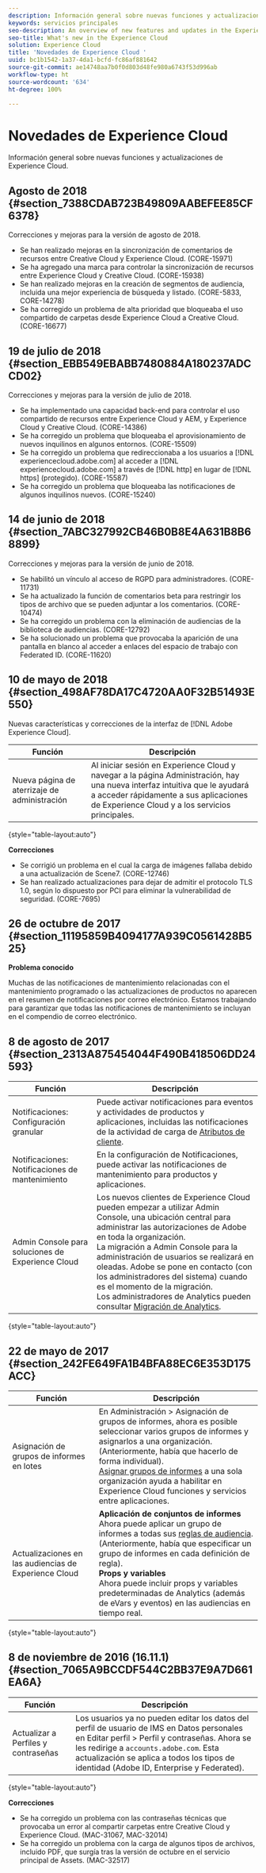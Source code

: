 ```yaml
---
description: Información general sobre nuevas funciones y actualizaciones de Experience Cloud.
keywords: servicios principales
seo-description: An overview of new features and updates in the Experience Cloud.
seo-title: What's new in the Experience Cloud
solution: Experience Cloud
title: 'Novedades de Experience Cloud '
uuid: bc1b1542-1a37-4da1-bcfd-fc86af881642
source-git-commit: ae14748aa7b0f0d803d48fe980a6743f53d996ab
workflow-type: ht
source-wordcount: '634'
ht-degree: 100%

---
```



# Novedades de Experience Cloud

Información general sobre nuevas funciones y actualizaciones de Experience Cloud.

## Agosto de 2018 {#section_7388CDAB723B49809AABEFEE85CF6378}

Correcciones y mejoras para la versión de agosto de 2018.

* Se han realizado mejoras en la sincronización de comentarios de recursos entre Creative Cloud y Experience Cloud. (CORE-15971)
* Se ha agregado una marca para controlar la sincronización de recursos entre Experience Cloud y Creative Cloud. (CORE-15938)
* Se han realizado mejoras en la creación de segmentos de audiencia, incluida una mejor experiencia de búsqueda y listado. (CORE-5833, CORE-14278)
* Se ha corregido un problema de alta prioridad que bloqueaba el uso compartido de carpetas desde Experience Cloud a Creative Cloud. (CORE-16677)

## 19 de julio de 2018 {#section_EBB549EBABB7480884A180237ADCCD02}

Correcciones y mejoras para la versión de julio de 2018.

* Se ha implementado una capacidad back-end para controlar el uso compartido de recursos entre Experience Cloud y AEM, y Experience Cloud y Creative Cloud. (CORE-14386)
* Se ha corregido un problema que bloqueaba el aprovisionamiento de nuevos inquilinos en algunos entornos. (CORE-15509)
* Se ha corregido un problema que redireccionaba a los usuarios a [!DNL experiencecloud.adobe.com] al acceder a [!DNL experiencecloud.adobe.com] a través de [!DNL http] en lugar de [!DNL https] (protegido). (CORE-15587)
* Se ha corregido un problema que bloqueaba las notificaciones de algunos inquilinos nuevos. (CORE-15240)

## 14 de junio de 2018 {#section_7ABC327992CB46B0B8E4A631B8B68899}

Correcciones y mejoras para la versión de junio de 2018.

* Se habilitó un vínculo al acceso de RGPD para administradores. (CORE-11731)
* Se ha actualizado la función de comentarios beta para restringir los tipos de archivo que se pueden adjuntar a los comentarios. (CORE-10474)
* Se ha corregido un problema con la eliminación de audiencias de la biblioteca de audiencias. (CORE-12792)
* Se ha solucionado un problema que provocaba la aparición de una pantalla en blanco al acceder a enlaces del espacio de trabajo con Federated ID. (CORE-11620)

## 10 de mayo de 2018 {#section_498AF78DA17C4720AA0F32B51493E550}

Nuevas características y correcciones de la interfaz de [!DNL Adobe Experience Cloud].

| Función | Descripción |
|--- |--- |
| Nueva página de aterrizaje de administración | Al iniciar sesión en Experience Cloud y navegar a la página Administración, hay una nueva interfaz intuitiva que le ayudará a acceder rápidamente a sus aplicaciones de Experience Cloud y a los servicios principales. |

{style=&quot;table-layout:auto&quot;}

**Correcciones**

* Se corrigió un problema en el cual la carga de imágenes fallaba debido a una actualización de Scene7. (CORE-12746)
* Se han realizado actualizaciones para dejar de admitir el protocolo TLS 1.0, según lo dispuesto por PCI para eliminar la vulnerabilidad de seguridad. (CORE-7695)

## 26 de octubre de 2017 {#section_11195859B4094177A939C0561428B525}

**Problema conocido**

Muchas de las notificaciones de mantenimiento relacionadas con el mantenimiento programado o las actualizaciones de productos no aparecen en el resumen de notificaciones por correo electrónico. Estamos trabajando para garantizar que todas las notificaciones de mantenimiento se incluyan en el compendio de correo electrónico.

## 8 de agosto de 2017 {#section_2313A875454044F490B418506DD24593}

| Función | Descripción |
|--- |--- |
| Notificaciones: Configuración granular | Puede activar notificaciones para eventos y actividades de productos y aplicaciones, incluidas las notificaciones de la actividad de carga de [Atributos de cliente](attributes.md). |
| Notificaciones: Notificaciones de mantenimiento | En la configuración de Notificaciones, puede activar las notificaciones de mantenimiento para productos y aplicaciones. |
| Admin Console para soluciones de Experience Cloud | Los nuevos clientes de Experience Cloud pueden empezar a utilizar Admin Console, una ubicación central para administrar las autorizaciones de Adobe en toda la organización.<br>La migración a Admin Console para la administración de usuarios se realizará en oleadas. Adobe se pone en contacto (con los administradores del sistema) cuando es el momento de la migración.<br>Los administradores de Analytics pueden consultar [Migración de Analytics](https://experienceleague.adobe.com/docs/analytics/admin/user-product-management/user-management/migrate-users/c-migration-tool.html?lang=es). |

{style=&quot;table-layout:auto&quot;}

## 22 de mayo de 2017 {#section_242FE649FA1B4BFA88EC6E353D175ACC}

| Función | Descripción |
|--- |--- |
| Asignación de grupos de informes en lotes | En Administración > Asignación de grupos de informes, ahora es posible seleccionar varios grupos de informes y asignarlos a una organización. (Anteriormente, había que hacerlo de forma individual).  <br>[Asignar grupos de informes](core-services.md) a una sola organización ayuda a habilitar en Experience Cloud funciones y servicios entre aplicaciones. |
| Actualizaciones en las audiencias de Experience Cloud | **Aplicación de conjuntos de informes**<br> Ahora puede aplicar un grupo de informes a todas sus [reglas de audiencia](t-audience-create.md). (Anteriormente, había que especificar un grupo de informes en cada definición de regla). <br>**Props y variables**<br> Ahora puede incluir props y variables predeterminadas de Analytics (además de eVars y eventos) en las audiencias en tiempo real. |

{style=&quot;table-layout:auto&quot;}

## 8 de noviembre de 2016 (16.11.1) {#section_7065A9BCCDF544C2BB37E9A7D661EA6A}

| Función | Descripción |
|--- |--- |
| Actualizar a Perfiles y contraseñas | Los usuarios ya no pueden editar los datos del perfil de usuario de IMS en Datos personales en Editar perfil > Perfil y contraseñas. Ahora se les redirige a `accounts.adobe.com`. Esta actualización se aplica a todos los tipos de identidad (Adobe ID, Enterprise y Federated). |

{style=&quot;table-layout:auto&quot;}

**Correcciones**

* Se ha corregido un problema con las contraseñas técnicas que provocaba un error al compartir carpetas entre Creative Cloud y Experience Cloud. (MAC-31067, MAC-32014)
* Se ha corregido un problema con la carga de algunos tipos de archivos, incluido PDF, que surgía tras la versión de octubre en el servicio principal de Assets. (MAC-32517)
